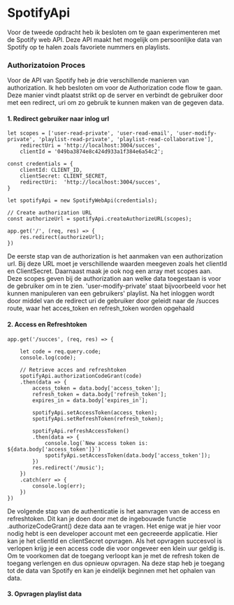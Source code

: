 # SpotifyApi
Voor de tweede opdracht heb ik besloten om te gaan experimenteren met de Spotify web API. Deze API maakt het mogelijk om persoonlijke data van Spotify op te halen zoals favoriete nummers en playlists.

### Authorizatoion Proces
Voor de API van Spotify heb je drie verschillende manieren van authorization. Ik heb besloten om voor de Authorization code flow te gaan. Deze manier vindt plaatst strikt op de server en verbindt de gebruiker door met een redirect, uri om zo gebruik te kunnen maken van de gegeven data.

#### 1. Redirect gebruiker naar inlog url
````
let scopes = ['user-read-private', 'user-read-email', 'user-modify-private', 'playlist-read-private', 'playlist-read-collaborative'],
    redirectUri = 'http://localhost:3004/succes',
    clientId = '049ba3874e8c424d933a1f384e6a54c2';

const credentials = {
    clientId: CLIENT_ID,
    clientSecret: CLIENT_SECRET,
    redirectUri:  'http://localhost:3004/succes',
}

let spotifyApi = new SpotifyWebApi(credentials);

// Create authorization URL
const authorizeUrl = spotifyApi.createAuthorizeURL(scopes);

app.get('/', (req, res) => {
    res.redirect(authorizeUrl);
})
````
De eerste stap van de authorization is het aanmaken van een authorization url. Bij deze URL moet je verschillende waarden meegeven zoals het clientId en ClientSecret. Daarnaast maak je ook nog een array met scopes aan. Deze scopes geven bij de authorization aan welke data toegestaan is voor de gebruiker om in te zien. 'user-modify-private' staat bijvoorbeeld voor het kunnen manipuleren van een gebruikers' playlist.
Na het inloggen wordt door middel van de redirect uri de gebruiker door geleidt naar de /succes route, waar het acces_token en refresh_token worden opgehaald

#### 2. Access en Refreshtoken
````
app.get('/succes', (req, res) => {

    let code = req.query.code;
    console.log(code);

    // Retrieve acces and refreshtoken
    spotifyApi.authorizationCodeGrant(code)
    .then(data => {
        access_token = data.body['access_token'];
        refresh_token = data.body['refresh_token'];
        expires_in = data.body['expires_in'];

        spotifyApi.setAccessToken(access_token);
        spotifyApi.setRefreshToken(refresh_token);

        spotifyApi.refreshAccessToken()
        .then(data => {
            console.log(`New access token is: ${data.body['access_token']}`)
            spotifyApi.setAccessToken(data.body['access_token']);
        })
        res.redirect('/music');
    })
    .catch(err => {
        console.log(err);
    })
})
````
De volgende stap van de authenticatie is het aanvragen van de access en refreshtoken. Dit kan je doen door met de ingebouwde functie .authorizeCodeGrant() deze data aan te vragen. Het enige wat je hier voor nodig hebt is een developer account met een gecreeerde applicatie. Hier kan je het clientId en clientSecret opvragen. Als het opvragen succesvol is verlopen krijg je een access  code die voor ongeveer een klein uur geldig is. Om te voorkomen dat de toegang verloopt kan je met de refresh token de toegang verlengen en dus opnieuw opvragen. Na deze stap heb je toegang tot de data van Spotify en kan je eindelijk beginnen met het ophalen van data.

#### 3. Opvragen playlist data





